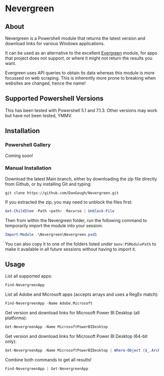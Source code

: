# Nevergreen

## About
Nevergreen is a Powershell module that returns the latest version and download links for various Windows applications.

It can be used as an alternative to the excellent [Evergreen](https://github.com/aaronparker/Evergreen) module, for apps that project does not support, or where it might not return the results you want.

Evergreen uses API queries to obtain its data whereas this module is more focussed on web scraping. This is inherently more prone to breaking when websites are changed, hence the name!

## Supported Powershell Versions
This has been tested with Powershell 5.1 and 7.1.3. Other versions may work but have not been tested, YMMV.

## Installation

### Powershell Gallery
Coming soon!

### Manual Installation
Download the latest Main branch, either by downloading the zip file directly from Github, or by installing Git and typing:

`git clone https://github.com/DanGough/Nevergreen.git`

If you extracted the zip, you may need to unblock the files first:
```powershell
Get-ChildItem -Path <path> -Recurse | Unblock-File
```
Then from within the Nevergreen folder, run the following command to temporarily import the module into your session:

```powershell
Import-Module .\Nevergreen\Nevergreen.psd1
```
You can also copy it to one of the folders listed under `$env:PSModulePath` to make it available in all future sessions without having to import it.

## Usage

List all supported apps:
```powershell
Find-NevergreenApp
```


List all Adobe and Microsoft apps (accepts arrays and uses a RegEx match):
```powershell
Find-NevergreenApp -Name Adobe,Microsoft
```


Get version and download links for Microsoft Power BI Desktop (all platforms):
```powershell
Get-NevergreenApp -Name MicrosoftPowerBIDesktop
```


Get version and download links for Microsoft Power BI Desktop (64-bit only):
```powershell
Get-NevergreenApp -Name MicrosoftPowerBIDesktop | Where-Object {$_.Architecture -eq 'x64'}
```


Combine both commands to get all results!
```powershell
Find-NevergreenApp | Get-NevergreenApp
```
